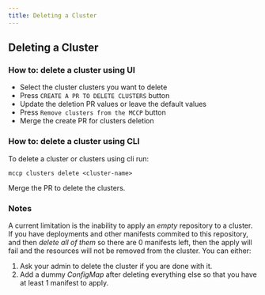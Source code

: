 ```yaml
---
title: Deleting a Cluster
---
```


## Deleting a Cluster

### How to: delete a cluster using UI

- Select the cluster clusters you want to delete
- Press `CREATE A PR TO DELETE CLUSTERS` button
- Update the deletion PR values or leave the default values
- Press `Remove clusters from the MCCP` button
- Merge the create PR for clusters deletion

### How to: delete a cluster using CLI

To delete a cluster or clusters using cli run:
```
mccp clusters delete <cluster-name>
```

Merge the PR to delete the clusters.

### Notes
A current limitation is the inability to apply an _empty_ repository to a cluster. If you have deployments and other manifests commited to this repository, and then _delete all of them_ so there are 0 manifests left, then the apply will fail and the resources will not be removed from the cluster. You can either:
1. Ask your admin to delete the cluster if you are done with it.
2. Add a dummy *ConfigMap* after deleting everything else so that you have at least 1 manifest to apply.
